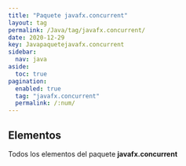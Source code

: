 ```yaml
---
title: "Paquete javafx.concurrent"
layout: tag
permalink: /Java/tag/javafx.concurrent/
date: 2020-12-29
key: Javapaquetejavafx.concurrent
sidebar: 
  nav: java
aside: 
  toc: true
pagination: 
  enabled: true
  tag: "javafx.concurrent"
  permalink: /:num/
---
```


<h2>Elementos</h2>
Todos los elementos del paquete <strong>javafx.concurrent</strong>
